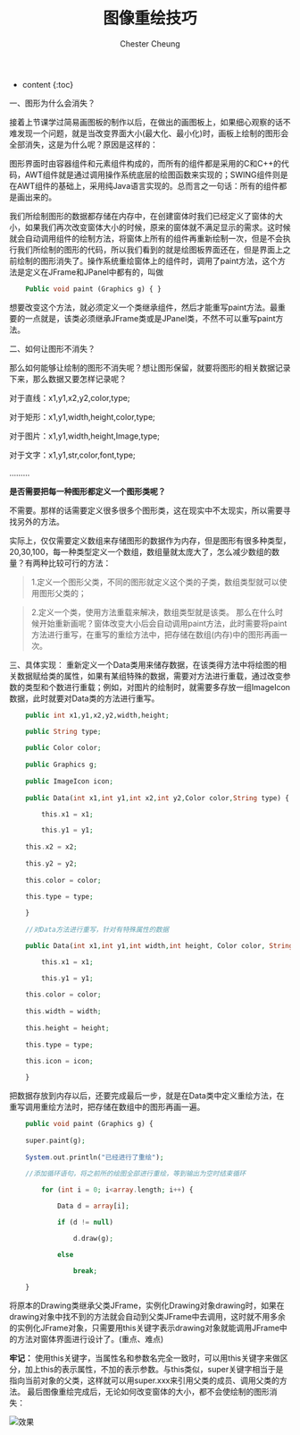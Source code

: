 ﻿---
layout: post
title:  "图像重绘技巧"
categories: Java
tags:  Java image  
author: Chester Cheung
---

* content
{:toc}

一、图形为什么会消失？


接着上节课学过简易画图板的制作以后，在做出的画图板上，如果细心观察的话不难发现一个问题，就是当改变界面大小(最大化、最小化)时，画板上绘制的图形会全部消失，这是为什么呢？原因是这样的：



图形界面时由容器组件和元素组件构成的，而所有的组件都是采用的C和C++的代码，AWT组件就是通过调用操作系统底层的绘图函数来实现的；SWING组件则是在AWT组件的基础上，采用纯Java语言实现的。总而言之一句话：所有的组件都是画出来的。










我们所绘制图形的数据都存储在内存中，在创建窗体时我们已经定义了窗体的大小，如果我们再次改变窗体大小的时候，原来的窗体就不满足显示的需求。这时候就会自动调用组件的绘制方法，将窗体上所有的组件再重新绘制一次，但是不会执行我们所绘制的图形的代码，所以我们看到的就是绘图板界面还在，但是界面上之前绘制的图形消失了。操作系统重绘窗体上的组件时，调用了paint方法，这个方法是定义在JFrame和JPanel中都有的，叫做

```php
	Public void paint (Graphics g) { }
```

想要改变这个方法，就必须定义一个类继承组件，然后才能重写paint方法。最重要的一点就是，该类必须继承JFrame类或是JPanel类，不然不可以重写paint方法。



二、如何让图形不消失？


那么如何能够让绘制的图形不消失呢？想让图形保留，就要将图形的相关数据记录下来，那么数据又要怎样记录呢？


对于直线：x1,y1,x2,y2,color,type;

对于矩形：x1,y1,width,height,color,type;

对于图片：x1,y1,width,height,Image,type;

对于文字：x1,y1,str,color,font,type;

………



**是否需要把每一种图形都定义一个图形类呢？**

不需要。那样的话需要定义很多很多个图形类，这在现实中不太现实，所以需要寻找另外的方法。

实际上，仅仅需要定义数组来存储图形的数据作为内存，但是图形有很多种类型，20,30,100，每一种类型定义一个数组，数组量就太庞大了，怎么减少数组的数量？有两种比较可行的方法：

> 1.定义一个图形父类，不同的图形就定义这个类的子类，数组类型就可以使用图形父类的；


> 2.定义一个类，使用方法重载来解决，数组类型就是该类。
那么在什么时候开始重新画呢？窗体改变大小后会自动调用paint方法，此时需要将paint方法进行重写，在重写的重绘方法中，把存储在数组(内存)中的图形再画一次。

三、具体实现：
重新定义一个Data类用来储存数据，在该类得方法中将绘图的相关数据赋给类的属性，如果有某组特殊的数据，需要对方法进行重载，通过改变参数的类型和个数进行重载；例如，对图片的绘制时，就需要多存放一组ImageIcon数据，此时就要对Data类的方法进行重写。

```php
	public int x1,y1,x2,y2,width,height;

	public String type;
	
	public Color color;
	
	public Graphics g;
	
	public ImageIcon icon;
	
	public Data(int x1,int y1,int x2,int y2,Color color,String type) {

		this.x1 = x1;

		this.y1 = y1;
	
	this.x2 = x2;
	
	this.y2 = y2;
	
	this.color = color;
	
	this.type = type;

	}
	
	//对Data方法进行重写，针对有特殊属性的数据

	public Data(int x1,int y1,int width,int height, Color color, String type, ImageIcon icon) {

		this.x1 = x1;

		this.y1 = y1;
	
	this.color = color;
	
	this.width = width;
	
	this.height = height;
	
	this.type = type;
	
	this.icon = icon;

	}	
```

把数据存放到内存以后，还要完成最后一步，就是在Data类中定义重绘方法，在重写调用重绘方法时，把存储在数组中的图形再画一遍。

```php
	public void paint (Graphics g) {
	
	super.paint(g);
	
	System.out.println("已经进行了重绘");

	//添加循环语句，将之前所的绘图全部进行重绘，等到输出为空时结束循环
	
		for (int i = 0; i<array.length; i++) {

			Data d = array[i];

			if (d != null)

				d.draw(g);

			else

				break;
	
	}
```

将原本的Drawing类继承父类JFrame，实例化Drawing对象drawing时，如果在drawing对象中找不到的方法就会自动到父类JFrame中去调用，这时就不用多余的实例化JFrame对象，只需要用this关键字表示drawing对象就能调用JFrame中的方法对窗体界面进行设计了。(重点、难点)


**牢记：**
使用this关键字，当属性名和参数名完全一致时，可以用this关键字来做区分，加上this的表示属性，不加的表示参数。与this类似，super关键字相当于是指向当前对象的父类，这样就可以用super.xxx来引用父类的成员、调用父类的方法。
最后图像重绘完成后，无论如何改变窗体的大小，都不会使绘制的图形消失：


![效果](https://img-blog.csdnimg.cn/20190216145049715.png?x-oss-process=image/watermark,type_ZmFuZ3poZW5naGVpdGk,shadow_10,text_aHR0cHM6Ly9ibG9nLmNzZG4ubmV0L3dlaXhpbl80NDM5MDE0NQ==,size_16,color_FFFFFF,t_70)